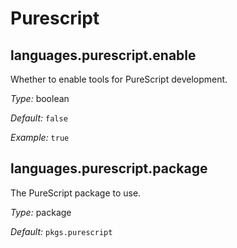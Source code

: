   # Purescript
  


## languages\.purescript\.enable

Whether to enable tools for PureScript development\.



*Type:*
boolean



*Default:*
` false `



*Example:*
` true `



## languages\.purescript\.package



The PureScript package to use\.



*Type:*
package



*Default:*
` pkgs.purescript `
